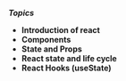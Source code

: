 ***Topics***
*   **Introduction of react**
*   **Components**  
*   **State and Props**
*   **React state and life cycle**
*   **React Hooks (useState)**